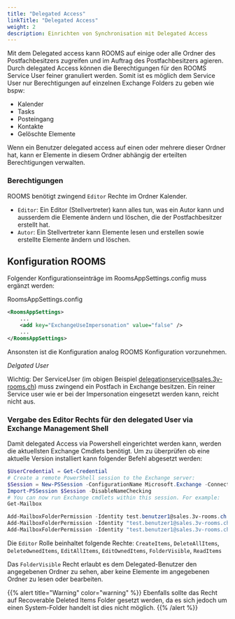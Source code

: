 ```yaml
---
title: "Delegated Access"
linkTitle: "Delegated Access"
weight: 2 
description: Einrichten von Synchronisation mit Delegated Access
---
```

Mit dem Delegated access kann ROOMS auf einige oder alle Ordner des Postfachbesitzers zugreifen und im Auftrag des Postfachbesitzers agieren. Durch delegated Access können die Berechtigungen für den ROOMS Service User feiner granuliert werden. Somit ist es möglich dem Service User nur Berechtigungen auf einzelnen Exchange Folders zu geben wie bspw: 

- Kalender
- Tasks
- Posteingang
- Kontakte
- Gelöschte Elemente

Wenn ein Benutzer delegated access auf einen oder mehrere dieser Ordner hat, kann er Elemente in diesem Ordner abhängig der erteilten Berechtigungen verwalten.

### Berechtigungen

ROOMS benötigt zwingend `Editor` Rechte im Ordner Kalender.

- `Editor`: Ein Editor (Stellvertreter) kann alles tun, was ein Autor kann und ausserdem die Elemente ändern und löschen, die der Postfachbesitzer erstellt hat.
- `Autor`: Ein Stellvertreter kann Elemente lesen und erstellen sowie erstellte Elemente ändern und löschen.

## Konfiguration ROOMS

Folgender Konfigurationseinträge im RoomsAppSettings.config muss ergänzt werden:

RoomsAppSettings.config

```xml
<RoomsAppSettings>
	...
	<add key="ExchangeUseImpersonation" value="false" />
	...
</RoomsAppSettings>
```
Ansonsten ist die Konfiguration analog ROOMS Konfiguration vorzunehmen.

*Delgated User*

Wichtig: Der ServiceUser (im obigen Beispiel delegationservice@sales.3v-rooms.ch) muss zwingend ein Postfach in Exchange besitzen. Ein reiner Service user wie er bei der Impersonation eingesetzt werden kann, reicht nicht aus.

### Vergabe des Editor Rechts für den delegated User via Exchange Management Shell

Damit delegated Access via Powershell eingerichtet werden kann, werden die aktuellsten Exchange Cmdlets benötigt. Um zu überprüfen ob eine aktuelle Version installiert kann folgender Befehl abgesetzt werden: 

```powershell
$UserCredential = Get-Credential
# Create a remote PowerShell session to the Exchange server:
$Session = New-PSSession -ConfigurationName Microsoft.Exchange -ConnectionUri http://<ExchangeServerFQDN>/PowerShell/ -Authentication Kerberos -Credential $UserCredential
Import-PSSession $Session -DisableNameChecking
# You can now run Exchange cmdlets within this session. For example:
Get-Mailbox
```

```powershell
Add-MailboxFolderPermission -Identity test.benutzer1@sales.3v-rooms.ch:\Calendar -User roomsservice@sales.3v-rooms.ch -AccessRights Editor
Add-MailboxFolderPermission -Identity "test.benutzer1@sales.3v-rooms.ch:\Deleted Items" -User roomsservice@sales.3v-rooms.ch -AccessRights FolderVisible
Add-MailboxFolderPermission -Identity "test.benutzer1@sales.3v-rooms.ch:\Drafts" -User roomsservice@sales.3v-rooms.ch -AccessRights FolderVisible
```

Die `Editor` Rolle beinhaltet folgende Rechte: `CreateItems`, `DeleteAllItems`, `DeleteOwnedItems`, `EditAllItems`, `EditOwnedItems`, `FolderVisible`, `ReadItems`

Das `FolderVisible` Recht erlaubt es dem Delegated-Benutzer den angegebenen Ordner zu sehen, aber keine Elemente im angegebenen Ordner zu lesen oder bearbeiten.

{{% alert title="Warning" color="warning" %}}
Ebenfalls sollte das Recht auf Recoverable Deleted Items Folder gesetzt werden, da es sich jedoch um einen System-Folder handelt ist dies nicht möglich.
{{% /alert %}}
